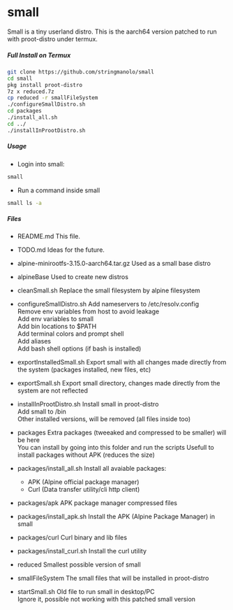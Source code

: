 # small

Small is a tiny userland distro. This is the aarch64 version patched to run with proot-distro under termux.

##### Full Install on Termux

```bash
git clone https://github.com/stringmanolo/small
cd small
pkg install proot-distro
7z x reduced.7z
cp reduced -r smallFileSystem
./configureSmallDistro.sh
cd packages
./install_all.sh
cd ../
./installInProotDistro.sh
```

##### Usage

- Login into small:
```bash
small
```

- Run a command inside small
```bash
small ls -a
```

##### Files
- README.md 
This file.

- TODO.md
Ideas for the future.

- alpine-minirootfs-3.15.0-aarch64.tar.gz
Used as a small base distro

- alpineBase
Used to create new distros

- cleanSmall.sh
Replace the small filesystem by alpine filesystem

- configureSmallDistro.sh
Add nameservers to /etc/resolv.config  
Remove env variables from host to avoid leakage  
Add env variables to small  
Add bin locations to $PATH  
Add terminal colors and prompt shell  
Add aliases  
Add bash shell options (if bash is installed)  

- exportInstalledSmall.sh
Export small with all changes made directly from the system (packages installed, new files, etc)

- exportSmall.sh
Export small directory, changes made directly from the system are not reflected

- installInProotDistro.sh
Install small in proot-distro  
Add small to /bin  
Other installed versions, will be removed (all files inside too)

- packages
Extra packages (tweeaked and compressed to be smaller) will be here  
You can install by going into this folder and run the scripts
Usefull to install packages without APK (reduces the size)  

- packages/install_all.sh
Install all avaiable packages:
  + APK (Alpine official package manager)
  + Curl (Data transfer utility/cli http client)

- packages/apk
APK package manager compressed files

- packages/install_apk.sh
Install the APK (Alpine Package Manager) in small

- packages/curl
Curl binary and lib files

- packages/install_curl.sh
Install the curl utility

- reduced
Smallest possible version of small

- smallFileSystem
The small files that will be installed in proot-distro

- startSmall.sh
Old file to run small in desktop/PC  
Ignore it, possible not working with this patched small version
